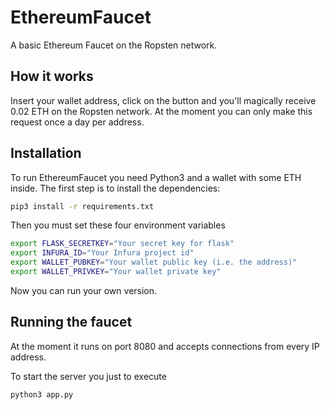 # EthereumFaucet
 A basic Ethereum Faucet on the Ropsten network.
 
## How it works
Insert your wallet address, click on the button and you'll magically receive 0.02 ETH on the Ropsten network. At the moment you can only make this request once a day per address.

## Installation
To run EthereumFaucet you need Python3 and a wallet with some ETH inside.
The first step is to install the dependencies:

```sh
pip3 install -r requirements.txt
```

Then you must set these four environment variables
```sh
export FLASK_SECRETKEY="Your secret key for flask"
export INFURA_ID="Your Infura project id"
export WALLET_PUBKEY="Your wallet public key (i.e. the address)"
export WALLET_PRIVKEY="Your wallet private key"
```

Now you can run your own version. 

## Running the faucet
At the moment it runs on port 8080 and accepts connections from every IP address.

To start the server you just to execute
```sh
python3 app.py
```
